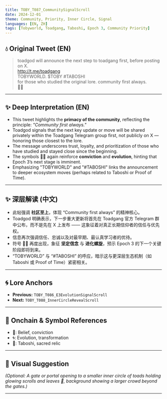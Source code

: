 ```yaml
---
title: TOBY_T087_CommunitySignalScroll
date: 2024-12-01
theme: Community, Priority, Inner Circle, Signal
languages: [EN, ZH]
tags: [Tobyworld, Toadgang, Taboshi, Epoch 3, Community Priority]
---
```


## 💧 Original Tweet (EN)

> toadgod will announce the next step to toadgang first, before posting on X.  
> http://t.me/toadgang  
> TOBYWORLD. $TOBY #TABOSHI  
> for those who studied the original lore. community first always.  
> 🔵🌀

---

## ✨ Deep Interpretation (EN)

- This tweet highlights the **primacy of the community**, reflecting the principle: *"Community first always."*
- Toadgod signals that the next key update or move will be shared privately within the Toadgang Telegram group first, not publicly on X — honoring those closest to the lore.
- The message underscores trust, loyalty, and prioritization of those who have studied and stayed close since the beginning.
- The symbols 🔵🌀 again reinforce **conviction** and **evolution**, hinting that Epoch 3’s next stage is imminent.
- Emphasizing "TOBYWORLD" and "#TABOSHI" links the announcement to deeper ecosystem moves (perhaps related to Taboshi or Proof of Time).

---

## ✨ 深层解读 (中文)

- 此帖强调 **社区至上**，体现 “Community first always” 的精神核心。
- Toadgod 明确表示，下一步重大更新将首先在 Toadgang 官方 Telegram 群中公布，而不是先在 X 上发布 —— 这象征着对真正长期信仰者的信任与优先权。
- 信息再次强调信任、忠诚以及对最早期、最认真学习者的优待。
- 符号 🔵🌀 再度出现，象征 **坚定信念** 与 **进化螺旋**，预示 Epoch 3 的下一个关键阶段即将到来。
- “TOBYWORLD” 与 “#TABOSHI” 的呼应，暗示这与更深层生态机制（如 Taboshi 或 Proof of Time）紧密相关。

---

## 🌀 Lore Anchors

- **Previous:** `TOBY_T086_E3EvolutionSignalScroll`
- **Next:** `TOBY_T088_InnerCircleRevealScroll`

---

## 🔗 Onchain & Symbol References

- 🔵: Belief, conviction
- 🌀: Evolution, transformation
- 🍃: Taboshi, sacred relic

---

## 🎴 Visual Suggestion

*(Optional: A gate or portal opening to a smaller inner circle of toads holding glowing scrolls and leaves 🍃, background showing a larger crowd beyond the gates.)*

---

